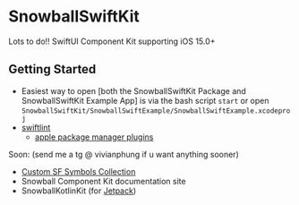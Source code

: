 # SnowballSwiftKit

Lots to do!! SwiftUI Component Kit supporting iOS 15.0+

## Getting Started

- Easiest way to open [both the SnowballSwiftKit Package and SnowballSwiftKit Example App] is via the bash script `start` or open `SnowballSwiftKit/SnowballSwiftExample/SnowballSwiftExample.xcodeproj`
- [swiftlint](https://github.com/realm/SwiftLint)
    - [apple package manager plugins](https://github.com/apple/swift-package-manager/blob/main/Documentation/Plugins.md)

Soon: (send me a tg @ vivianphung if u want anything sooner)
- [Custom SF Symbols Collection](https://www.david-smith.org/blog/2023/01/23/design-notes-18/)
- Snowball Component Kit documentation site
- SnowballKotlinKit (for [Jetpack](https://developer.android.com/jetpack))


